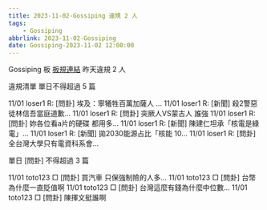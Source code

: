 ```yaml
---
title: 2023-11-02-Gossiping 違規 2 人
tags:
    - Gossiping
abbrlink: 2023-11-02-Gossiping
date: Gossiping-2023-11-02 12:00:00
---
```

Gossiping 板 [板規連結](https://www.ptt.cc/bbs/Gossiping/M.1637425085.A.07D.html)
昨天違規 2 人
<!-- more -->

違規清單
單日不得超過 5 篇

11/01 loser1 R: [問卦] 埃及：寧犧牲百萬加薩人  …
11/01 loser1 R: [新聞] 殺2警惡徒林信吾當庭道歉…
11/01 loser1 R: [問卦] 突厥人VS蒙古人 誰強
11/01 loser1 R: [問卦] 妳各位看a片的硬碟 都用多…
11/01 loser1 R: [新聞] 陳建仁坦承「核電是綠電」…
11/01 loser1 R: [新聞] 拋2030能源占比「核能 10…
11/01 loser1 R: [問卦] 全台灣大學只有電資科系會…

單日 [問卦] 不得超過 3 篇

11/01 toto123 □ [問卦] 買汽車 只保強制險的人多…
11/01 toto123 □ [問卦] 台幣為什麼一直貶值啊
11/01 toto123 □ [問卦] 台灣這麼有錢為什麼中位數…
11/01 toto123 □ [問卦] 陳揮文挺誰啊
